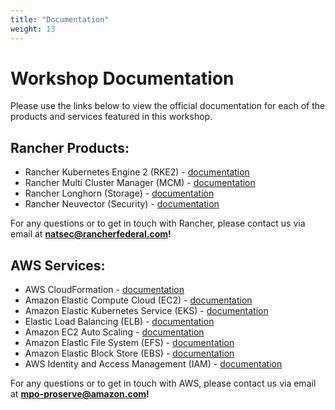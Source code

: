 ```yaml
---
title: "Documentation"
weight: 13
---
```


# Workshop Documentation

Please use the links below to view the official documentation for each of the products and services featured in this workshop.

## Rancher Products:
* Rancher Kubernetes Engine 2 (RKE2) - [documentation](https://docs.rke2.io)
* Rancher Multi Cluster Manager (MCM) - [documentation](https://ranchermanager.docs.rancher.com)
* Rancher Longhorn (Storage) - [documentation](https://docs.longhorn.io)
* Rancher Neuvector (Security) - [documentation](https://open-docs.neuvector.com)

For any questions or to get in touch with Rancher, please contact us via email at **natsec@rancherfederal.com!**

## AWS Services:
* AWS CloudFormation - [documentation](https://docs.aws.amazon.com/cloudformation)
* Amazon Elastic Compute Cloud (EC2) - [documentation](https://docs.aws.amazon.com/ec2)
* Amazon Elastic Kubernetes Service (EKS) - [documentation](https://docs.aws.amazon.com/eks)
* Elastic Load Balancing (ELB) - [documentation](https://docs.aws.amazon.com/elasticloadbalancing)
* Amazon EC2 Auto Scaling - [documentation](https://docs.aws.amazon.com/autoscaling)
* Amazon Elastic File System (EFS) - [documentation](https://docs.aws.amazon.com/efs)
* Amazon Elastic Block Store (EBS) - [documentation](https://docs.aws.amazon.com/ebs)
* AWS Identity and Access Management (IAM) - [documentation](https://docs.aws.amazon.com/iam)

For any questions or to get in touch with AWS, please contact us via email at **mpo-proserve@amazon.com!**